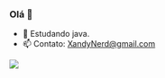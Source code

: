 ### Olá 👋
- 🌱 Estudando java.
- 📫 Contato: XandyNerd@gmail.com
<div>
  <a href = https://github.com/XandyNerdX>
    <img heigt="180cm" src="https://github-readme-stats.vercel.app/api?username=XandyNerdX&show_icons=true&theme=default#gh-light-mode-only"/>
 
</div>
 
